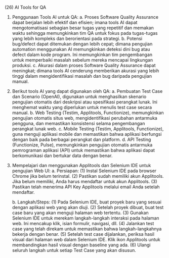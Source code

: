 (26) AI Tools for QA

1. Penggunaan Tools AI untuk QA:
    a. Proses Software Quality Assurance dapat berjalan lebih efektif dan efisien; imana tools AI dapat mengotomatisasi sebagian besar tugas yang repetitif dan memakan waktu sehingga memungkinkan tim QA untuk fokus pada tugas-tugas yang lebih kompleks dan berorientasi pada strategi.
    b. Potensi bug/defect dapat ditemukan dengan lebih cepat; dimana pengujian automation menggunakan AI memungkinkan deteksi dini bug atau defect dalam kode program. Ini memungkinkan tim pengembangan untuk memperbaiki masalah sebelum mereka mencapai lingkungan produksi.
    c. Akurasi dalam proses Software Quality Assurance dapat meningkat; dimana tools AI cenderung memberikan akurasi yang lebih tinggi dalam mengidentifikasi masalah dan bug daripada pengujian manual.

2. Berikut tools AI yang dapat digunakan oleh QA:
    a. Pembuatan Test Case dan Scenario (OpenAI), digunakan untuk menghasilkan skenario pengujian otomatis dari deskripsi atau spesifikasi perangkat lunak. Ini menghemat waktu yang diperlukan untuk menulis test case secara manual.
    b. Web Testing (Testim, Applitools, Functionize), memungkinkan pengujian otomatis situs web, mengidentifikasi perubahan antarmuka pengguna, dan memastikan konsistensi selama pengembangan perangkat lunak web.
    c. Mobile Testing (Testim, Applitools, Functionize), guna menguji aplikasi mobile dan memastikan bahwa aplikasi berfungsi dengan baik pada berbagai perangkat dan platform.
    d. API Testing (Functionize, Pulse), memungkinkan pengujian otomatis antarmuka pemrograman aplikasi (API) untuk memastikan bahwa aplikasi dapat berkomunikasi dan bertukar data dengan benar.

3. Mempelajari dan menggunakan Applitools dan Selenium IDE untuk pengujian Web UI:
    a. Persiapan:
        (1) Instal Selenium IDE pada browser Chrome jika belum terinstal.
        (2) Pastikan sudah memiliki akun Applitools. Jika belum memiliki, Anda harus mendaftar untuk akun Applitools.
        (3) Pastikan telah menerima API Key Applitools melalui email Anda setelah mendaftar.
    
    b. Langkah/Steps:
        (1) Pada Selenium IDE, buat proyek baru yang sesuai dengan aplikasi web yang akan diuji.
        (2) Setelah proyek dibuat, buat test case baru yang akan menguji halaman web tertentu.
        (3) Gunakan Selenium IDE untuk merekam langkah-langkah interaksi pada halaman web. Ini mencakup klik, isian formulir, navigasi, dll.
        (4) Jalankan test case yang telah direkam untuk memastikan bahwa langkah-langkahnya bekerja dengan benar.
        (5) Setelah test case dijalankan, periksa hasil visual dari halaman web dalam Selenium IDE. Klik ikon Applitools untuk membandingkan hasil visual dengan baseline yang ada.
        (6) Ulangi seluruh langkah untuk setiap Test Case yang akan disusun.